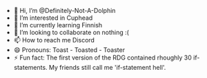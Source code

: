 - 👋 Hi, I’m @Definitely-Not-A-Dolphin
- 👀 I’m interested in Cuphead
- 🌱 I’m currently learning Finnish
- 💞️ I’m looking to collaborate on nothing :(
- 📫 How to reach me Discord
- 😄 Pronouns: Toast - Toasted - Toaster
- ⚡ Fun fact: The first version of the RDG contained rhoughly 30 if-statements. My friends still call me 'if-statement hell'.

<!---
Definitely-Not-A-Dolphin/Definitely-Not-A-Dolphin is a ✨ special ✨ repository because its `README.md` (this file) appears on your GitHub profile.
You can click the Preview link to take a look at your changes.
--->
